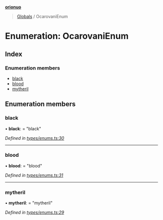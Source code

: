 **[orionuo](../README.md)**

> [Globals](../globals.md) / OcarovaniEnum

# Enumeration: OcarovaniEnum

## Index

### Enumeration members

* [black](ocarovanienum.md#black)
* [blood](ocarovanienum.md#blood)
* [mytheril](ocarovanienum.md#mytheril)

## Enumeration members

### black

•  **black**:  = "black"

*Defined in [types/enums.ts:30](https://github.com/msviha/orionuo/blob/caea5c9/src/types/enums.ts#L30)*

___

### blood

•  **blood**:  = "blood"

*Defined in [types/enums.ts:31](https://github.com/msviha/orionuo/blob/caea5c9/src/types/enums.ts#L31)*

___

### mytheril

•  **mytheril**:  = "mytheril"

*Defined in [types/enums.ts:29](https://github.com/msviha/orionuo/blob/caea5c9/src/types/enums.ts#L29)*
